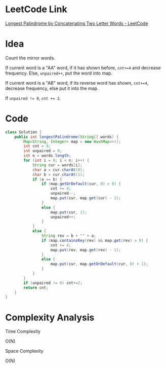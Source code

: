 # LeetCode Link

[Longest Palindrome by Concatenating Two Letter Words - LeetCode](https://leetcode.com/problems/longest-palindrome-by-concatenating-two-letter-words/)

# Idea

Count the mirror words.

If current word is a "AA" word, if it has shown before, `cnt+=4` and decrease frequency.  Else, `unpaired++`, put the word into map.

If current word is a "AB" word, if its reverse word has shown, `cnt+=4`, decrease frequency, else put it into the map.

If `unpaired != 0`, `cnt += 2`. 

# Code

```java
class Solution {
    public int longestPalindrome(String[] words) {
        Map<String, Integer> map = new HashMap<>();
        int cnt = 0;
        int unpaired = 0;
        int n = words.length;
        for (int i = 0; i < n; i++) {
            String cur = words[i];
            char a = cur.charAt(0);
            char b = cur.charAt(1);
            if (a == b) {
                if (map.getOrDefault(cur, 0) > 0) {
                    cnt += 4;
                    unpaired--;
                    map.put(cur, map.get(cur) - 1);
                }
                else {
                    map.put(cur, 1);
                    unpaired++;
                }
            }
            else {
                String rev = b + "" + a;
                if (map.containsKey(rev) && map.get(rev) > 0) {
                    cnt += 4;
                    map.put(rev, map.get(rev) - 1);
                }
                else {
                    map.put(cur, map.getOrDefault(cur, 0) + 1);
                }
            }
        }
        if (unpaired != 0) cnt+=2;
        return cnt;
    }
}
```

# Complexity Analysis

Time Complexity

O(N)

Space Complexity

O(N)
